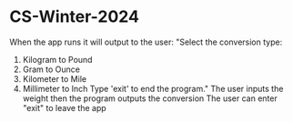 # CS-Winter-2024
When the app runs it will output to the user: 
"Select the conversion type:
1. Kilogram to Pound
2. Gram to Ounce
3. Kilometer to Mile
4. Millimeter to Inch
Type 'exit' to end the program."
The user inputs the weight then the program outputs the conversion
The user can enter "exit" to leave the app
